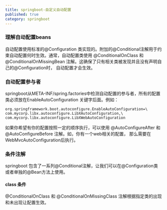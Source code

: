 ```yaml
---
title: springboot-自定义自动配置
published: true
category: springboot
---
```


### 理解自动配置beans
自动配置使用标准的@Configuration 类实现的。附加的@Conditional注解用于约束自动配置何时生效。通常，自动配置类使用
@ConditionalOnClass 和 @ConditionalOnMissingBean 注解。这确保了只有相关类被发现并且没有声明自己的@Configuration时，
自动配置才会生效。

### 自动配置参与者
springboot从META-INF/spring.factories中检测自动配置的参与者，所有的配置类必须放在EnableAutoConfiguration 关键字后面。例如：
```
org.springframework.boot.autoconfigure.EnableAutoConfiguration=\
com.mycorp.libx.autoconfigure.LibXAutoConfiguration,\
com.mycorp.libx.autoconfigure.LibXWebAutoConfiguration
```
如果你希望有你的配置按照一定的顺序执行，可以使用 @AutoConfigureAfter 和 @AutoConfigureBefore 注解。如，你有一个web相关的配置，
那么需要在WebMvcAutoConfiguration后执行。

### 条件注解
springboot 包含了一系列@Conditional注解，让我们可以在@Configuration类或者单独的@Bean方法上使用。
#### class 条件
 @ConditionalOnClass 和 @ConditionalOnMissingClass 注解根据指定类的出现和未出现让配置生效。